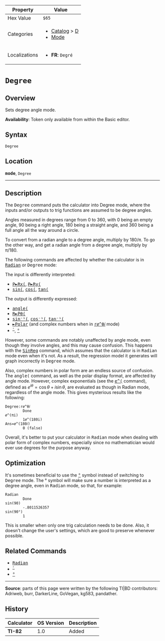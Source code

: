 | Property      | Value |
|---------------|-------|
| Hex Value     | `$65`|
| Categories    | <ul><li>[Catalog](<../categories/Catalog.md>) > [D](<../categories/Catalog.md#D>)</li><li>[Mode](<../categories/Mode.md>)</li></ul> |
| Localizations | <ul><li><b>FR</b>: `Degré`</li></ul> |

# `Degree`

## Overview
Sets degree angle mode.


<b>Availability</b>: Token only available from within the Basic editor.

## Syntax
`Degree`

## Location
<tt><kbd><b>mode</b></kbd></tt>, `Degree`
<hr>

## Description

The <tt>Degree</tt> command puts the calculator into Degree mode, where the inputs and/or outputs to trig functions are assumed to be degree angles.

Angles measured in degrees range from 0 to 360, with 0 being an empty angle, 90 being a right angle, 180 being a straight angle, and 360 being a full angle all the way around a circle.

To convert from a radian angle to a degree angle, multiply by 180/π. To go the other way, and get a radian angle from a degree angle, multiply by π/180.

The following commands are affected by whether the calculator is in <tt><a href="Radian.md">Radian</a></tt> or <tt>Degree</tt> mode:

The input is differently interpreted:

*   <tt><a href="P►Rx(.md">P►Rx(</a></tt>, <tt><a href="P►Ry(.md">P►Ry(</a></tt>
*   <tt><a href="sin(.md">sin(</a></tt>, <tt><a href="cos(.md">cos(</a></tt>, <tt><a href="tan(.md">tan(</a></tt>

The output is differently expressed:

*   <tt><a href="angle(.md">angle(</a></tt>
*   <tt><a href="R►Pθ(.md">R►Pθ(</a></tt>
*   <tt><a href="sin⁻¹(.md">sin⁻¹(</a></tt>, <tt><a href="cos⁻¹(.md">cos⁻¹(</a></tt>, <tt><a href="tan⁻¹(.md">tan⁻¹(</a></tt>
*   <tt><a href="►Polar.md">►Polar</a></tt> (and complex numbers when in <tt><a href="r𝑒^θ𝑖.md">r𝑒^θ𝑖</a></tt> mode)
*   <tt><sup><a href="ʳ.md">ʳ</a></sup></tt>, <tt><a href="°.md">°</a></tt>

However, some commands are notably unaffected by angle mode, even though they involve angles, and this may cause confusion. This happens with the <tt><a href="SinReg.md">SinReg</a></tt> command, which assumes that the calculator is in <tt>Radian</tt> mode even when it's not. As a result, the regression model it generates will graph incorrectly in <tt>Degree</tt> mode.

Also, complex numbers in polar form are an endless source of confusion. The <tt>angle(</tt> command, as well as the polar display format, are affected by angle mode. However, complex exponentials (see the <tt><a href="𝑒^(.md">e^(</a></tt> command), defined as $e^{i\theta}=\cos\theta+i\sin\theta$, are evaluated as though in Radian mode, regardless of the angle mode. This gives mysterious results like the following:

```ti-basic
Degree:r𝑒^θ𝑖
        Done
𝑒^(πi)
        1𝑒^(180i)
Ans=𝑒^(180𝑖)
        0 (false)
```

Overall, it's better to put your calculator in <tt>Radian</tt> mode when dealing with polar form of complex numbers, especially since no mathematician would ever use degrees for the purpose anyway.

## Optimization

It's sometimes beneficial to use the <tt><a href="°.md">°</a></tt> symbol instead of switching to <tt>Degree</tt> mode. The ° symbol will make sure a number is interpreted as a degree angle, even in <tt>Radian</tt> mode, so that, for example:

```ti-basic
Radian
        Done
sin(90)
        -.8011526357
sin(90°)
        1
```

This is smaller when only one trig calculation needs to be done. Also, it doesn't change the user's settings, which are good to preserve whenever possible.

## Related Commands

*   <tt><a href="Radian.md">Radian</a></tt>
*   <tt><sup><a href="ʳ.md">ʳ</a></sup></tt>
*   <tt><a href="°.md">°</a></tt>

* * *

**Source**: parts of this page were written by the following TI|BD contributors: Adriweb, burr, DarkerLine, GoVegan, kg583, pandather.

## History
| Calculator | OS Version | Description |
|------------|------------|-------------|
| <b>TI-82</b> | 1.0 | Added |


